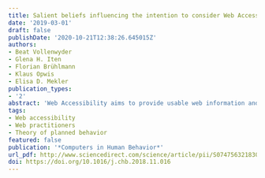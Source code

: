```yaml
---
title: Salient beliefs influencing the intention to consider Web Accessibility
date: '2019-03-01'
draft: false
publishDate: '2020-10-21T12:38:26.645015Z'
authors:
- Beat Vollenwyder
- Glena H. Iten
- Florian Brühlmann
- Klaus Opwis
- Elisa D. Mekler
publication_types:
- '2'
abstract: 'Web Accessibility aims to provide usable web information and services to as many people as possible. Despite the availability of standards and the presence of legal obligations, Web Accessibility often remains unsatisfactory. Through a multi-step approach, the present study addresses the question of how web practitioners form their intention to consider Web Accessibility in the development process. Based on a systematic literature review, twelve main salient beliefs influencing the intention to consider Web Accessibility were identified. Applying the Theory of Planned Behavior, a theoretical model integrating these main salient beliefs was compiled and a questionnaire to test the model developed. A total of 342 web practitioners in various professional roles answered the questionnaire in an online study. Path analysis revealed that intention to consider Web Accessibility is stronger when users actively promote their needs, when web practitioners see Web Accessibility as part of their professional role, and when the consideration of Web Accessibility is perceived as beneficial for the quality of a product. Hence, it is recommended to involve users with a variety of abilities in the development process, to emphasize the responsibility and specialist role of web practitioners, and to actively promote Web Accessibility as a quality feature of a product.'
tags:
- Web accessibility
- Web practitioners
- Theory of planned behavior
featured: false
publication: '*Computers in Human Behavior*'
url_pdf: http://www.sciencedirect.com/science/article/pii/S074756321830551X
doi: https://doi.org/10.1016/j.chb.2018.11.016
---
```


